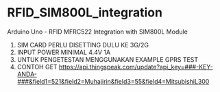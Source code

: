 # RFID_SIM800L_integration
Arduino Uno - RFID MFRC522 Integration with SIM800L Module

1. SIM CARD PERLU DISETTING DULU KE 3G/2G
2. INPUT POWER MINIMAL 4.4V 1A
3. UNTUK PENGETESTAN MENGGUNAKAN EXAMPLE GPRS TEST
4. CONTOH GET 
https://api.thingspeak.com/update?api_key=###-KEY-ANDA-###&field1=521&field2=Muhajirin&field3=55&field4=MitsubishiL300
